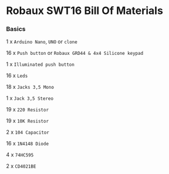 # Robaux SWT16 Bill Of Materials

### Basics

1 x `Arduino Nano`, `UNO` or `clone`

16 x `Push button` or `Robaux GRD44 & 4x4 Silicone keypad`

1 x `Illuminated push button`

16 x `Leds`

18 x `Jacks 3,5 Mono`

1 x `Jack 3,5 Stereo`

19 x `220 Resistor`

19 x `10K Resistor`

2 x `104 Capacitor`

16 x `1N4148 Diode`

4 x `74HC595`

2 x `CD4021BE`